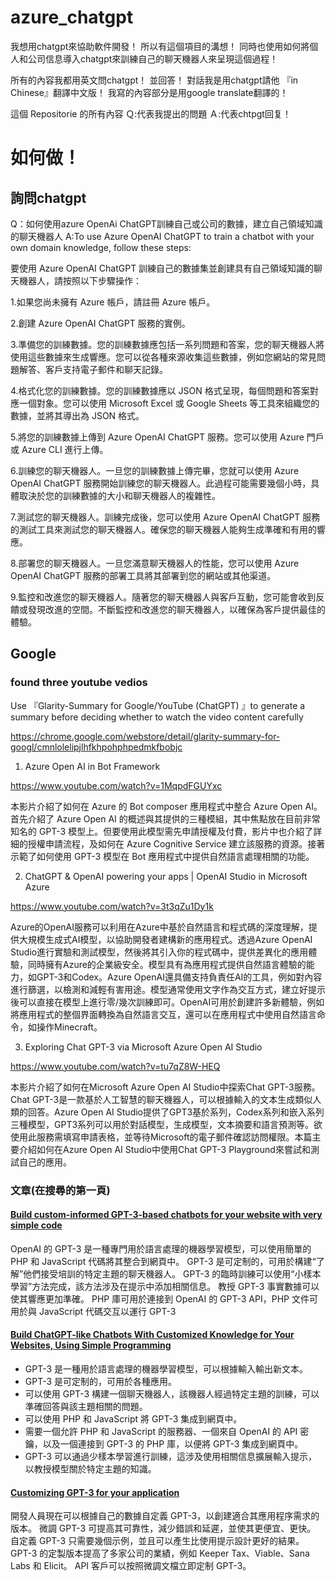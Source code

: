 # azure_chatgpt

我想用chatgpt來協助軟件開發！ 所以有這個項目的溝想！ 同時也使用如何將個人和公司信息導入chatgpt來訓練自己的聊天機器人來呈現這個過程！

所有的內容我都用英文問chatgpt！ 並回答！ 對話我是用chatgpt請他 『in Chinese』翻譯中文版！ 我寫的內容部分是用google translate翻譯的！

這個 Repositorie 的所有內容
Ｑ:代表我提出的問題
Ａ:代表chtpgt回复！

# 如何做！
## 詢問chatgpt
Q：如何使用azure OpenAi ChatGPT訓練自己或公司的數據，建立自己領域知識的聊天機器人
A:To use Azure OpenAI ChatGPT to train a chatbot with your own domain knowledge, follow these steps:

要使用 Azure OpenAI ChatGPT 訓練自己的數據集並創建具有自己領域知識的聊天機器人，請按照以下步驟操作：

1.如果您尚未擁有 Azure 帳戶，請註冊 Azure 帳戶。

2.創建 Azure OpenAI ChatGPT 服務的實例。

3.準備您的訓練數據。您的訓練數據應包括一系列問題和答案，您的聊天機器人將使用這些數據來生成響應。您可以從各種來源收集這些數據，例如您網站的常見問題解答、客戶支持電子郵件和聊天記錄。

4.格式化您的訓練數據。您的訓練數據應以 JSON 格式呈現，每個問題和答案對應一個對象。您可以使用 Microsoft Excel 或 Google Sheets 等工具來組織您的數據，並將其導出為 JSON 格式。

5.將您的訓練數據上傳到 Azure OpenAI ChatGPT 服務。您可以使用 Azure 門戶或 Azure CLI 進行上傳。

6.訓練您的聊天機器人。一旦您的訓練數據上傳完畢，您就可以使用 Azure OpenAI ChatGPT 服務開始訓練您的聊天機器人。此過程可能需要幾個小時，具體取決於您的訓練數據的大小和聊天機器人的複雜性。

7.測試您的聊天機器人。訓練完成後，您可以使用 Azure OpenAI ChatGPT 服務的測試工具來測試您的聊天機器人。確保您的聊天機器人能夠生成準確和有用的響應。

8.部署您的聊天機器人。一旦您滿意聊天機器人的性能，您可以使用 Azure OpenAI ChatGPT 服務的部署工具將其部署到您的網站或其他渠道。

9.監控和改進您的聊天機器人。隨著您的聊天機器人與客戶互動，您可能會收到反饋或發現改進的空間。不斷監控和改進您的聊天機器人，以確保為客戶提供最佳的體驗。

## Google
  ### found three youtube vedios
  Use 『Glarity-Summary for Google/YouTube (ChatGPT) 』to generate a summary before deciding whether to watch the video content carefully
  
  https://chrome.google.com/webstore/detail/glarity-summary-for-googl/cmnlolelipjlhfkhpohphpedmkfbobjc
  
  1. Azure Open AI in Bot Framework 
  
  https://www.youtube.com/watch?v=1MqpdFGUYxc
  
  本影片介紹了如何在 Azure 的 Bot composer 應用程式中整合 Azure Open AI。首先介紹了 Azure Open AI 的概述與其提供的三種模組，其中焦點放在目前非常知名的 GPT-3 模型上。但要使用此模型需先申請授權及付費，影片中也介紹了詳細的授權申請流程，及如何在 Azure Cognitive Service 建立該服務的資源。接著示範了如何使用 GPT-3 模型在 Bot 應用程式中提供自然語言處理相關的功能。
  
  
  2. ChatGPT & OpenAI powering your apps | OpenAI Studio in Microsoft Azure
  
  https://www.youtube.com/watch?v=3t3qZu1Dy1k
    
  Azure的OpenAI服務可以利用在Azure中基於自然語言和程式碼的深度理解，提供大規模生成式AI模型，以協助開發者建構新的應用程式。透過Azure OpenAI Studio進行實驗和測試模型，然後將其引入你的程式碼中，提供差異化的應用體驗，同時擁有Azure的企業級安全。模型具有為應用程式提供自然語言體驗的能力，如GPT-3和Codex。Azure OpenAI還具備支持負責任AI的工具，例如對內容進行篩選，以檢測和減輕有害用途。模型通常使用文字作為交互方式，建立好提示後可以直接在模型上進行零/幾次訓練即可。OpenAI可用於創建許多新體驗，例如將應用程式的整個界面轉換為自然語言交互，還可以在應用程式中使用自然語言命令，如操作Minecraft。  
    
    
  3. Exploring Chat GPT-3 via Microsoft Azure Open AI Studio
  
  https://www.youtube.com/watch?v=tu7qZ8W-HEQ

本影片介紹了如何在Microsoft Azure Open AI Studio中探索Chat GPT-3服務。Chat GPT-3是一款基於人工智慧的聊天機器人，可以根據輸入的文本生成類似人類的回答。Azure Open AI Studio提供了GPT3基於系列，Codex系列和嵌入系列三種模型，GPT3系列可以用於對話模型，生成模型，文本摘要和語言預測等。欲使用此服務需填寫申請表格，並等待Microsoft的電子郵件確認訪問權限。本篇主要介紹如何在Azure Open AI Studio中使用Chat GPT-3 Playground來嘗試和測試自己的應用。

### 文章(在搜尋的第一頁)
#### <p><a href="https://towardsdatascience.com/custom-informed-gpt-3-models-for-your-website-with-very-simple-code-47134b25620b" >Build custom-informed GPT-3-based chatbots for your website with very simple code</a></p>

OpenAI 的 GPT-3 是一種專門用於語言處理的機器學習模型，可以使用簡單的 PHP 和 JavaScript 代碼將其整合到網頁中。
GPT-3 是可定制的，可用於構建“了解”他們接受培訓的特定主題的聊天機器人。
GPT-3 的臨時訓練可以使用“小樣本學習”方法完成，該方法涉及在提示中添加相關信息。
教授 GPT-3 事實數據可以使其響應更加準確。
PHP 庫可用於連接到 OpenAI 的 GPT-3 API，PHP 文件可用於與 JavaScript 代碼交互以運行 GPT-3

#### <p><a href="https://pub.towardsai.net/build-chatgpt-like-chatbots-with-customized-knowledge-for-your-websites-using-simple-programming-f393206c6626" >Build ChatGPT-like Chatbots With Customized Knowledge for Your Websites, Using Simple Programming</a></p>

- GPT-3 是一種用於語言處理的機器學習模型，可以根據輸入輸出新文本。
- GPT-3 是可定制的，可用於各種應用。
- 可以使用 GPT-3 構建一個聊天機器人，該機器人經過特定主題的訓練，可以準確回答與該主題相關的問題。
- 可以使用 PHP 和 JavaScript 將 GPT-3 集成到網頁中。
- 需要一個允許 PHP 和 JavaScript 的服務器、一個來自 OpenAI 的 API 密鑰，以及一個連接到 GPT-3 的 PHP 庫，以便將 GPT-3 集成到網頁中。
- GPT-3 可以通過少樣本學習進行訓練，這涉及使用相關信息擴展輸入提示，以教授模型關於特定主題的知識。

#### <p><a href="https://openai.com/blog/customizing-gpt-3" >Customizing GPT-3 for your application</a></p>
開發人員現在可以根據自己的數據自定義 GPT-3，以創建適合其應用程序需求的版本。
微調 GPT-3 可提高其可靠性，減少錯誤和延遲，並使其更便宜、更快。
自定義 GPT-3 只需要幾個示例，並且可以產生比使用提示設計更好的結果。
GPT-3 的定製版本提高了多家公司的業績，例如 Keeper Tax、Viable、Sana Labs 和 Elicit。
API 客戶可以按照微調文檔立即定制 GPT-3。
